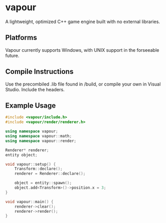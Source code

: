 # vapour
A lightweight, optimized C++ game engine built with no external libraries.

## Platforms
Vapour currently supports Windows, with UNIX support in the forseeable future. 

## Compile Instructions
Use the precombiled .lib file found in /build, or compile your own in Visual Studio. Include the headers.

## Example Usage
```cpp
#include <vapour/include.h>
#include <vapour/render/renderer.h>

using namespace vapour;
using namespace vapour::math;
using namespace vapour::render;

Renderer* renderer;
entity object;

void vapour::setup() {
    Transform::declare();
    renderer = Renderer::declare();

    object = entity::spawn();
    object.add<Transform>()->position.x = 3;
}

void vapour::main() {
    renderer->clear();
    renderer->render();
}
```
